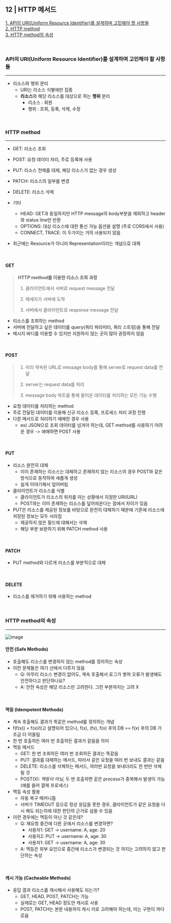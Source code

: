 ## 12 | HTTP 메서드

[1. API의 URI(Uniform Resource Identifier)를 설계하며 고민해야 할 사항들](#api의-uriuniform-resource-identifier를-설계하며-고민해야-할-사항들) <br>
[2. HTTP method](#http-method) <br>
[3. HTTP method의 속성](#http-method의-속성) <br>

<br>

### API의 URI(Uniform Resource Identifier)를 설계하며 고민해야 할 사항들
<hr>

- 리소스와 행위 분리
    - URI는 리소스 식별에만 집중
    - **리소스**와 해당 리소스를 대상으로 하는 **행위** 분리
        - 리소스 : 회원
        - 행위 : 조회, 등록, 삭제, 수정

<br>

### HTTP method
<hr>

- GET: 리소스 조회
- POST: 요청 데이터 처리, 주로 등록에 사용
- PUT: 리소스 전체를 대체, 해당 리소스가 없는 경우 생성
- PATCH: 리소스의 일부를 변경
- DELETE: 리소스 삭제
- 기타
    - HEAD: GET과 동일하지만 HTTP message의 body부분을 제외하고 header와 status line만 반환
    - OPTIONS: 대상 리소스에 대한 통신 가능 옵션을 설명 (주로 CORS에서 사용)
    - CONNECT, TRACE: 이 두가지는 거의 사용되지 않음

- 최근에는 Resource가 아니라 Representation이라는 개념으로 대체

<br>

#### **GET**

> **HTTP method를 이용한 리소스 조회 과정**
>
> 1. 클라이언트에서 서버로 request message 전달
>
> 2. 메세지가 서버에 도착
>
> 3. 서버에서 클라이언트로 response message 전달


- 리소스를 조회하는 method
- 서버에 전달하고 싶은 데이터를 query(쿼리 파라미터, 쿼리 스트링)을 통해 전달
- 메시지 바디를 이용할 수 있지만 지원하지 않는 곳이 많아 권장하지 않음

<br>

#### **POST**

> 1. 미리 약속된 URL로 message body를 통해 server로 request data를 전달
>
> 2. server는 request data를 처리
>
> 3. message body 파트를 통해 들어온 데이터를 처리하는 모든 기능 수행

- 요청 데이터를 처리하는 method
- 주로 전달된 데이터를 이용해 신규 리소스 등록, 프로세스 처리 과정 진행
- 다른 메서드로 처리하기 애매한 경우 사용
    - ex) JSON으로 조회 데이터를 넘겨야 하는데, GET method를 사용하기 어려운 경우 -> 애매하면 POST 사용

<br>

#### **PUT**

- 리소스 완전히 대체
    - 이미 존재하는 리소스는 대체하고 존재하지 않는 리소스의 경우 POST와 같은 방식으로 동작하여 새롭게 생성
    - 쉽게 이야기해서 덮어버림
- 클라이언트가 리소스를 식별
    - 클라이언트가 리소스의 위치를 아는 상황에서 지정한 URI(URL)
    - POST와는 이미 존재하는 리소스를 덮어씌운다는 점에서 차이가 있음
- PUT은 리소스를 제공된 정보를 바탕으로 완전히 대체하기 때문에 기존에 리소스에 저장된 정보는 모두 사라짐
    - 제공하지 않은 필드에 대해서는 삭제
    - 해당 부분 보완하기 위해 PATCH method 사용

<br>


#### **PATCH**

- PUT method와 다르게 리소스를 부분적으로 대체

<br>

#### **DELETE**

- 리소스를 제거하기 위해 사용하는 method

<br>

### HTTP method의 속성
<hr>

![image](https://github.com/codusl100/spring_study/assets/77263479/e2b4f84a-8ddd-47bf-95e8-ce497cb79f4d)

#### **안전 (Safe Methods)**
- 호출해도 리소스를 변경하지 않는 method를 정의하는 속성
- 이런 문제들은 여기 선에서 다루지 않음
    - Q: 아무리 리소스 변경이 없어도, 계속 호출해서 로그가 쌓여 오류가 발생해도 안전하다고 판단하나요?
    - A: 안전 속성은 해당 리소스만 고려한다. 그런 부분까지는 고려 X

<br>

#### **멱등 (Idempotent Methods)**
- 계속 호출해도 결과가 똑같은 method를 정의하는 개념
- f(f(x)) = f(x)라고 설명되어 있으나, f(x), (fx), f(x) 후의 DB == f(x) 후의 DB 가 조금 더 어울림
- 한 번 호출하든 여러 번 호출하든 결과가 같음을 의미
- 멱등 메서드
    - GET: 한 번 조회하든 여러 번 조회하든 결과는 똑같음
    - PUT: 결과를 대체하는 메서드, 따라서 같은 요청을 여러 번 보내도 결과는 같음
    - DELETE: 리소스를 삭제하는 메서드, 여러번 요청을 보내더라도 한 번만 삭제될 것
    - POST(X): *멱등이 아님*, 두 번 호출하면 같은 process가 중복해서 발생이 가능 (예를 들어 결제 프로세스)
- 멱등 속성 활용
    - 자동 복구 메커니즘
    - 서버가 TIMEOUT 등으로 정상 응답을 못한 경우, 클라이언트가 같은 요청을 다시 해도 되는지에 대한 판단의 근거로 삼을 수 있음
- 이런 경우에는 멱등이 아닌 것 같은데?
    - Q: 재요청 중간에 다른 곳에서 리소스를 변경하면?
        - 사용자1: GET -> username: A, age: 20
        - 사용자2: PUT -> username: A, age: 30
        - 사용자1: GET -> username: A, age: 30
    - A: 멱등은 외부 요인으로 중간에 리소스가 변경되는 것 까지는 고려하지 않고 판단하는 속성

<br>

#### **캐시 가능 (Cacheable Methods)**
- 응답 결과 리소스를 캐시해서 사용해도 되는가?
    - GET, HEAD, POST, PATCH는 가능
    - 실제로는 GET, HEAD 정도만 캐시로 사용
    - POST, PATCH는 본문 내용까지 캐시 키로 고려해야 하는데, 이는 구현이 까다로움
